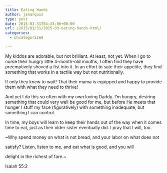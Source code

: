 ```yaml
---
title: Eating Hands
author: jsmarquis
type: post
date: 2015-03-31T04:33:00+00:00
url: /2015/03/31/2015-03-eating-hands-html/
categories:
  - Uncategorized

---
```

My kiddos are adorable, but not brilliant. At least, not yet. When I go to nurse their hungry little 4-month-old mouths, I often find they have preemptively shoved a fist into it. In an effort to sate their appetite, they find something that works in a tactile way but not nutritionally.

If only they knew to wait! That their mama is equipped and happy to provide them with what they need to thrive! 

And yet I do this so often with my own loving Daddy. I&#8217;m hungry, desiring something that could very well be good for me, but before He meets that hunger I stuff my face (figuratively) with something inadequate, but something I can control.

In time, my boys will learn to keep their hands out of the way when it comes time to eat, just as their older sister eventually did. I pray that I will, too.

~Why spend money on what is not bread, and your labor on what does not
  
satisfy? Listen, listen to me, and eat what is good, and you will
  
delight in the richest of fare.~
  
<span class="p">Isaiah 55:2</span>